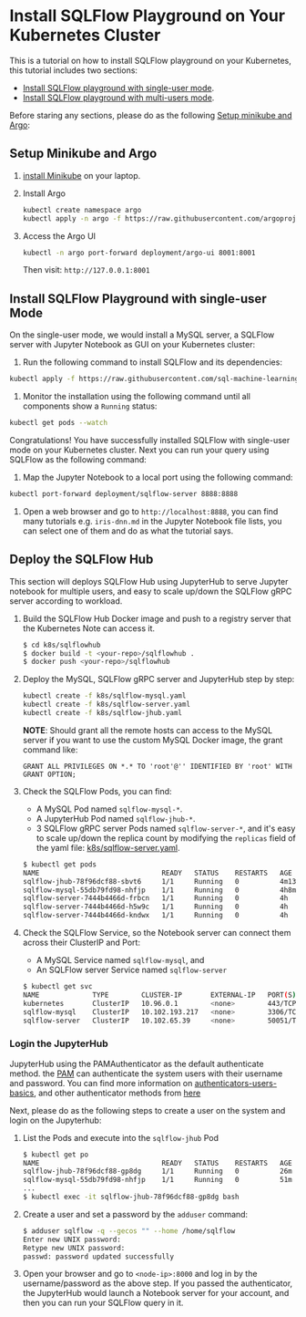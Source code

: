 # Install SQLFlow Playground on Your Kubernetes Cluster

This is a tutorial on how to install SQLFlow playground on your Kubernetes, this tutorial includes two sections:

- [Install SQLFlow playground with single-user mode](#install-sqlflow-with-single-user).
- [Install SQLFlow playground with multi-users mode](#install-sqlflow-with-multi-users).

Before staring any sections, please do as the following [Setup minikube and Argo](#steup-miniku-and-argo):

## Setup Minikube and Argo

1. [install Minikube](https://kubernetes.io/docs/tasks/tools/install-minikube/) on your laptop.
1. Install Argo

    ``` bash
    kubectl create namespace argo
    kubectl apply -n argo -f https://raw.githubusercontent.com/argoproj/argo/v2.7.7/manifests/install.yaml
    ```

1. Access the Argo UI

    ``` bash
    kubectl -n argo port-forward deployment/argo-ui 8001:8001
    ```

    Then visit: `http://127.0.0.1:8001`

## Install SQLFlow Playground with single-user Mode

On the single-user mode, we would install a MySQL server, a SQLFlow server with Jupyter Notebook as GUI on your Kubernetes cluster:

1. Run the following command to install SQLFlow and its dependencies:

``` bash
kubectl apply -f https://raw.githubusercontent.com/sql-machine-learning/sqlflow/develop/doc/run/k8s/install-sqlflow.yaml
```

1. Monitor the installation using the following command until all components show a `Running` status:

``` bash
kubectl get pods --watch
```

Congratulations! You have successfully installed SQLFlow with single-user
mode on your Kubernetes cluster. Next you can run your query using SQLFlow as the following command:

1. Map the Jupyter Notebook to a local port using the following command:

``` bash
kubectl port-forward deployment/sqlflow-server 8888:8888
```

1. Open a web browser and go to `http://localhost:8888`, you can find many tutorials e.g. `iris-dnn.md` in the Jupyter Notebook file lists,
you can select one of them and do as what the tutorial says.

## Deploy the SQLFlow Hub

This section will deploys
SQLFlow Hub using JupyterHub to serve Jupyter notebook for multiple users, 
and easy to scale up/down the SQLFlow gRPC server according to workload.

1. Build the SQLFlow Hub Docker image and push to a registry server that the Kubernetes Note can access it.
    ``` bash
    $ cd k8s/sqlflowhub
    $ docker build -t <your-repo>/sqlflowhub .
    $ docker push <your-repo>/sqlflowhub
    ```

1. Deploy the MySQL, SQLFlow gRPC server and JupyterHub step by step:

    ``` bash
    kubectl create -f k8s/sqlflow-mysql.yaml
    kubectl create -f k8s/sqlflow-server.yaml
    kubectl create -f k8s/sqlflow-jhub.yaml
    ```

    **NOTE**: Should grant all the remote hosts can access to the MySQL server if you want to use the custom MySQL Docker image, the grant command like:
    ``` text 
    GRANT ALL PRIVILEGES ON *.* TO 'root'@'' IDENTIFIED BY 'root' WITH GRANT OPTION;
    ```

1. Check the SQLFlow Pods, you can find:
    - A MySQL Pod named `sqlflow-mysql-*`.
    - A JupyterHub Pod named `sqlflow-jhub-*`.
    - 3 SQLFlow gRPC server Pods named `sqlflow-server-*`, and it's easy to scale up/down the replica count by modifying the `replicas` field of the yaml file: [k8s/sqlflow-server.yaml](https://github.com/sql-machine-learning/sqlflow/tree/develop/doc/k8s/sqlflow-server.yaml).
    ``` bash
    $ kubectl get pods
    NAME                              READY   STATUS    RESTARTS   AGE
    sqlflow-jhub-78f96dcf88-sbvt6     1/1     Running   0          4m13s
    sqlflow-mysql-55db79fd98-nhfjp    1/1     Running   0          4h8m
    sqlflow-server-7444b4466d-frbcn   1/1     Running   0          4h
    sqlflow-server-7444b4466d-h5w9c   1/1     Running   0          4h
    sqlflow-server-7444b4466d-kndwx   1/1     Running   0          4h
    ```

1.  Check the SQLFlow Service, so the Notebook server can connect them across their ClusterIP and Port:
    - A MySQL Service named `sqlflow-mysql`, and
    - An SQLFlow server Service named `sqlflow-server`

    ``` bash
    $ kubectl get svc
    NAME             TYPE        CLUSTER-IP       EXTERNAL-IP   PORT(S)     AGE
    kubernetes       ClusterIP   10.96.0.1        <none>        443/TCP     29d
    sqlflow-mysql    ClusterIP   10.102.193.217   <none>        3306/TCP    6h4m
    sqlflow-server   ClusterIP   10.102.65.39     <none>        50051/TCP   5h56m
    ```

### Login the JupyterHub

JupyterHub using the PAMAuthenticator as the default authenticate method. the [PAM](https://en.wikipedia.org/wiki/Linux_PAM) can authenticate the system users with their username and password. You can find more information on [authenticators-users-basics](https://jupyterhub.readthedocs.io/en/stable/getting-started/authenticators-users-basics.html), and other authenticator methods from [here](https://github.com/jupyterhub/jupyterhub/wiki/Authenticators)

Next, please do as the following steps to create a user on the system and login on the Jupyterhub:

1. List the Pods and execute into the `sqlflow-jhub` Pod
    ``` bash
    $ kubectl get po
    NAME                              READY   STATUS    RESTARTS   AGE
    sqlflow-jhub-78f96dcf88-gp8dg     1/1     Running   0          26m
    sqlflow-mysql-55db79fd98-nhfjp    1/1     Running   0          51m
    ...
    $ kubectl exec -it sqlflow-jhub-78f96dcf88-gp8dg bash 
    ```

1. Create a user and set a password by the `adduser` command:
    ``` bash
    $ adduser sqlflow -q --gecos "" --home /home/sqlflow
    Enter new UNIX password:
    Retype new UNIX password:
    passwd: password updated successfully
    ```

1. Open your browser and go to `<node-ip>:8000` and log in by the username/password as the above step. If you passed the authenticator, the JupyterHub would launch a Notebook server for your account, and then you can run your SQLFlow query in it.
